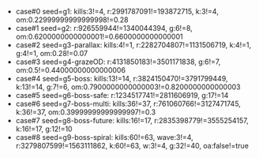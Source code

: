 - case#0 seed=g1: kills:3!=4, r:2991787091!=193872715, k:3!=4, om:0.22999999999999998!=0.28
- case#1 seed=g2: r:926559944!=1340044394, g:6!=8, om:0.6200000000000001!=0.6600000000000001
- case#2 seed=g3-parallax: kills:4!=1, r:2282704807!=1131506719, k:4!=1, g:4!=1, om:0.28!=0.07
- case#3 seed=g4-grazeOD: r:4131850183!=3501171838, g:6!=7, om:0.5!=0.44000000000000006
- case#4 seed=g5-boss: kills:13!=14, r:3824150470!=3791799449, k:13!=14, g:7!=6, om:0.7900000000000003!=0.8200000000000003
- case#5 seed=g6-boss-safe: r:1234517741!=2811606919, g:17!=14
- case#6 seed=g7-boss-multi: kills:36!=37, r:761060766!=3127471745, k:36!=37, om:0.39999999999999997!=0.3
- case#7 seed=g8-boss-future: kills:16!=17, r:2835398779!=3555254157, k:16!=17, g:12!=10
- case#8 seed=g9-boss-spiral: kills:60!=63, wave:3!=4, r:3279807599!=1563111862, k:60!=63, w:3!=4, g:32!=40, oa:false!=true
